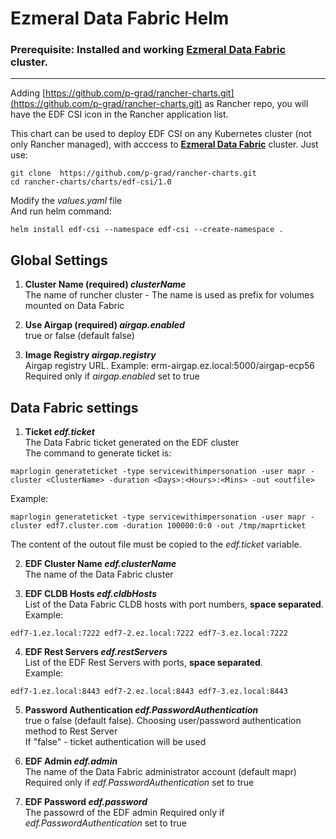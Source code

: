 # Ezmeral Data Fabric Helm  
  
### Prerequisite: Installed and working **[Ezmeral Data Fabric](https://docs.ezmeral.hpe.com/datafabric/74/)** cluster.  
---
  
Adding [https://github.com/p-grad/rancher-charts.git](https://github.com/p-grad/rancher-charts.git) as Rancher repo, you will have the EDF CSI icon in the Rancher application list.  

This chart can be used to deploy EDF CSI on any Kubernetes cluster (not only Rancher managed), with acccess to **[Ezmeral Data Fabric](https://docs.ezmeral.hpe.com/datafabric/74/)** cluster. Just use:  
```
git clone  https://github.com/p-grad/rancher-charts.git  
cd rancher-charts/charts/edf-csi/1.0  
```  
Modify the *values.yaml* file  
And run helm command:  
```
helm install edf-csi --namespace edf-csi --create-namespace .
```

## Global Settings  
1. **Cluster Name  (required) *clusterName***  
The name of runcher cluster - The name is used as prefix for volumes mounted on Data Fabric 
  
2. **Use Airgap (required) *airgap.enabled***  
true or false (default false)
  
3. **Image Registry *airgap.registry***  
Airgap registry URL. Example: erm-airgap.ez.local:5000/airgap-ecp56  
Required only if *airgap.enabled* set to true  

## Data Fabric settings  
1. **Ticket *edf.ticket***  
The Data Fabric ticket generated on the EDF cluster  
The command to generate ticket is:  
```
maprlogin generateticket -type servicewithimpersonation -user mapr -cluster <ClusterName> -duration <Days>:<Hours>:<Mins> -out <outfile>  
```
Example:
```
maprlogin generateticket -type servicewithimpersonation -user mapr -cluster edf7.cluster.com -duration 100000:0:0 -out /tmp/maprticket  
```
The content of the outout file must be copied to the *edf.ticket* variable.  
  
2. **EDF Cluster Name *edf.clusterName***  
The name of the Data Fabric cluster  
  
3. **EDF CLDB Hosts *edf.cldbHosts***  
List of the Data Fabric CLDB hosts with port numbers, **space separated**.  
Example:
```
edf7-1.ez.local:7222 edf7-2.ez.local:7222 edf7-3.ez.local:7222  
```
  
4. **EDF Rest Servers *edf.restServers***  
List of the EDF Rest Servers with ports, **space separated**.  
Example:
```
edf7-1.ez.local:8443 edf7-2.ez.local:8443 edf7-3.ez.local:8443  
```
  
5. **Password Authentication *edf.PasswordAuthentication***  
true o false (default false). Choosing user/password authentication method to Rest Server  
If "false" - ticket authentication will be used  
  
6. **EDF Admin *edf.admin***  
The name of the Data Fabric administrator account (default mapr)  
Required only if *edf.PasswordAuthentication* set to true  
  
7. **EDF Password *edf.password***  
The passowrd of the EDF admin
Required only if *edf.PasswordAuthentication* set to true  

